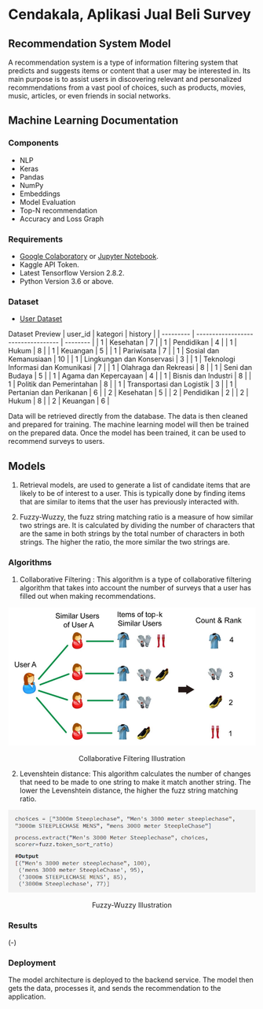 # Cendakala, Aplikasi Jual Beli Survey

## Recommendation System Model
A recommendation system is a type of information filtering system that predicts and suggests items or content that a user may be interested in. Its main purpose is to assist users in discovering relevant and personalized recommendations from a vast pool of choices, such as products, movies, music, articles, or even friends in social networks.

## Machine Learning Documentation
### Components
* NLP
* Keras
* Pandas
* NumPy
* Embeddings
* Model Evaluation
* Top-N recommendation
* Accuracy and Loss Graph

### Requirements
* [Google Colaboratory](https://colab.research.google.com/) or [Jupyter Notebook](https://jupyter.org/install).
* Kaggle API Token.
* Latest Tensorflow Version 2.8.2.
* Python Version 3.6 or above.

### Dataset
* [User Dataset](https://drive.google.com/file/d/1onu9HDVevZgUMay2sOUKqJir45plt9cW/view?usp=sharing)

Dataset Preview
| user_id   | kategori                           | history  |
| --------- | ---------------------------------- | -------- |
| 1         | Kesehatan                          | 7        |
| 1         | Pendidikan                         | 4        |
| 1         | Hukum                              | 8        |
| 1         | Keuangan                           | 5        |
| 1         | Pariwisata                         | 7        |
| 1         | Sosial dan Kemanusiaan             | 10       |
| 1         | Lingkungan dan Konservasi          | 3        |
| 1         | Teknologi Informasi dan Komunikasi | 7        |
| 1         | Olahraga dan Rekreasi              | 8        |
| 1         | Seni dan Budaya                    | 5        |
| 1         | Agama dan Kepercayaan              | 4        |
| 1         | Bisnis dan Industri                | 8        |
| 1         | Politik dan Pemerintahan           | 8        |
| 1         | Transportasi dan Logistik          | 3        |
| 1         | Pertanian dan Perikanan            | 6        |
| 2         | Kesehatan                          | 5        |
| 2         | Pendidikan                         | 2        |
| 2         | Hukum                              | 8        |
| 2         | Keuangan                           | 6        |



Data will be retrieved directly from the database. The data is then cleaned and prepared for training. The machine learning model will then be trained on the prepared data. Once the model has been trained, it can be used to recommend surveys to users.

## Models
1. Retrieval models, are used to generate a list of candidate items that are likely to be of interest to a user. This is typically done by finding items that are similar to items that the user has previously interacted with.

2. Fuzzy-Wuzzy, the fuzz string matching ratio is a measure of how similar two strings are. It is calculated by dividing the number of characters that are the same in both strings by the total number of characters in both strings. The higher the ratio, the more similar the two strings are.

### Algorithms
1. Collaborative Filtering : This algorithm is a type of collaborative filtering algorithm that takes into account the number of surveys that a user has filled out when making recommendations.

<p align="center"> <img src="https://github.com/zenrif/Cendakala/blob/507d9931a677e4b8b691921f52e796fac0419f9e/collaborative_filtering_illustration.png"></p>
<p align="center">Collaborative Filtering Illustration</p>

2. Levenshtein distance: This algorithm calculates the number of changes that need to be made to one string to make it match another string. The lower the Levenshtein distance, the higher the fuzz string matching ratio.

<p align="center"> <img src="https://github.com/zenrif/Cendakala/blob/5a260adcdf15fb594cb159f561d556f19a843ca5/fuzzywuzzy_illustration.png"></p>
<p align="center">Fuzzy-Wuzzy Illustration</p>

### Results
(-)

### Deployment
The model architecture is deployed to the backend service. The model then gets the data, processes it, and sends the recommendation to the application.
